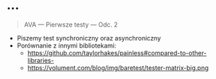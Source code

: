# ...

> AVA — Pierwsze testy — Odc. 2

* Piszemy test synchroniczny oraz asynchroniczny
* Porównanie z innymi bibliotekami:
  + https://github.com/taylorhakes/painless#compared-to-other-libraries-
  + https://volument.com/blog/img/baretest/tester-matrix-big.png
